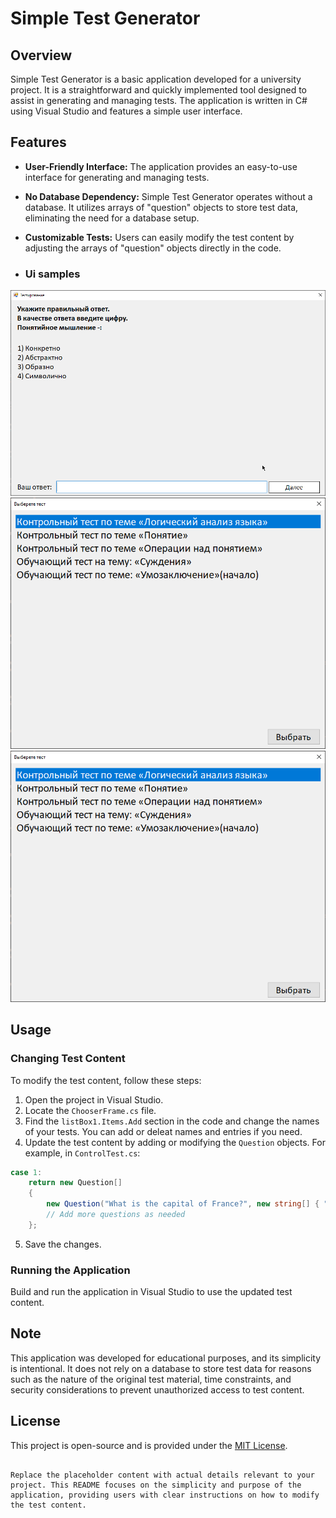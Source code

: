 
# Simple Test Generator

## Overview

Simple Test Generator is a basic application developed for a university project. It is a straightforward and quickly implemented tool designed to assist in generating and managing tests. The application is written in C# using Visual Studio and features a simple user interface.

## Features

- **User-Friendly Interface:** The application provides an easy-to-use interface for generating and managing tests.

- **No Database Dependency:** Simple Test Generator operates without a database. It utilizes arrays of "question" objects to store test data, eliminating the need for a database setup.

- **Customizable Tests:** Users can easily modify the test content by adjusting the arrays of "question" objects directly in the code.

- ### Ui samples
![Test UI](/images/ui1.png)
![Choose test UI](/images/ui2.png)
![Check answers UI](/images/ui2.png)
## Usage

### Changing Test Content

To modify the test content, follow these steps:

1. Open the project in Visual Studio.
2. Locate the `ChooserFrame.cs` file.
3. Find the `listBox1.Items.Add` section in the code and change the names of your tests. You can add or deleat names and entries if you need. 
4. Update the test content by adding or modifying the `Question` objects. For example, in `ControlTest.cs`:

```csharp
case 1:
    return new Question[]
    {
        new Question("What is the capital of France?", new string[] { "Paris", "Berlin", "Madrid", "Rome" }, 0),
        // Add more questions as needed
    };
```

5. Save the changes.

### Running the Application

Build and run the application in Visual Studio to use the updated test content.

## Note

This application was developed for educational purposes, and its simplicity is intentional. It does not rely on a database to store test data for reasons such as the nature of the original test material, time constraints, and security considerations to prevent unauthorized access to test content.

## License

This project is open-source and is provided under the [MIT License](LICENSE).
```

Replace the placeholder content with actual details relevant to your project. This README focuses on the simplicity and purpose of the application, providing users with clear instructions on how to modify the test content.
